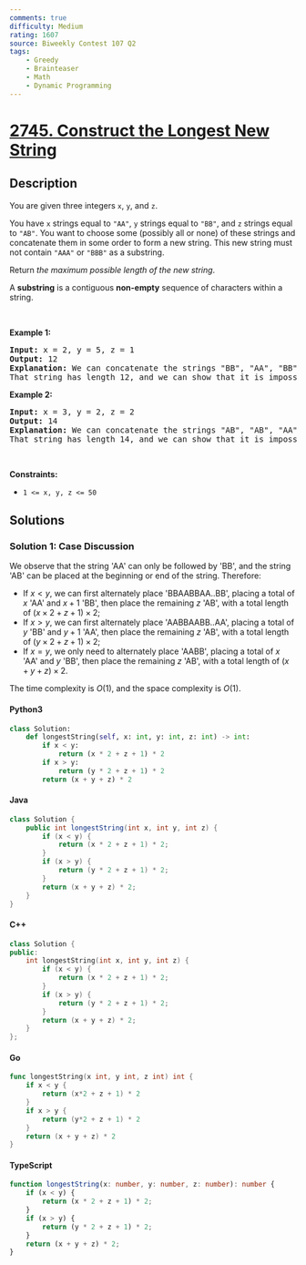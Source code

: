 ```yaml
---
comments: true
difficulty: Medium
rating: 1607
source: Biweekly Contest 107 Q2
tags:
    - Greedy
    - Brainteaser
    - Math
    - Dynamic Programming
---
```


<!-- problem:start -->

# [2745. Construct the Longest New String](https://leetcode.com/problems/construct-the-longest-new-string)

## Description

<!-- description:start -->

<p>You are given three integers <code>x</code>, <code>y</code>, and <code>z</code>.</p>

<p>You have <code>x</code> strings equal to <code>&quot;AA&quot;</code>, <code>y</code> strings equal to <code>&quot;BB&quot;</code>, and <code>z</code> strings equal to <code>&quot;AB&quot;</code>. You want to choose some (possibly all or none) of these strings and concatenate them in some order to form a new string. This new string must not contain <code>&quot;AAA&quot;</code> or <code>&quot;BBB&quot;</code> as a substring.</p>

<p>Return <em>the maximum possible length of the new string</em>.</p>

<p>A <b>substring</b> is a contiguous <strong>non-empty</strong> sequence of characters within a string.</p>

<p>&nbsp;</p>
<p><strong class="example">Example 1:</strong></p>

<pre>
<strong>Input:</strong> x = 2, y = 5, z = 1
<strong>Output:</strong> 12
<strong>Explanation: </strong>We can concatenate the strings &quot;BB&quot;, &quot;AA&quot;, &quot;BB&quot;, &quot;AA&quot;, &quot;BB&quot;, and &quot;AB&quot; in that order. Then, our new string is &quot;BBAABBAABBAB&quot;. 
That string has length 12, and we can show that it is impossible to construct a string of longer length.
</pre>

<p><strong class="example">Example 2:</strong></p>

<pre>
<strong>Input:</strong> x = 3, y = 2, z = 2
<strong>Output:</strong> 14
<strong>Explanation:</strong> We can concatenate the strings &quot;AB&quot;, &quot;AB&quot;, &quot;AA&quot;, &quot;BB&quot;, &quot;AA&quot;, &quot;BB&quot;, and &quot;AA&quot; in that order. Then, our new string is &quot;ABABAABBAABBAA&quot;. 
That string has length 14, and we can show that it is impossible to construct a string of longer length.
</pre>

<p>&nbsp;</p>
<p><strong>Constraints:</strong></p>

<ul>
	<li><code>1 &lt;= x, y, z &lt;= 50</code></li>
</ul>

<!-- description:end -->

## Solutions

<!-- solution:start -->

### Solution 1: Case Discussion

We observe that the string 'AA' can only be followed by 'BB', and the string 'AB' can be placed at the beginning or end of the string. Therefore:

-   If $x < y$, we can first alternately place 'BBAABBAA..BB', placing a total of $x$ 'AA' and $x+1$ 'BB', then place the remaining $z$ 'AB', with a total length of $(x \times 2 + z + 1) \times 2$;
-   If $x > y$, we can first alternately place 'AABBAABB..AA', placing a total of $y$ 'BB' and $y+1$ 'AA', then place the remaining $z$ 'AB', with a total length of $(y \times 2 + z + 1) \times 2$;
-   If $x = y$, we only need to alternately place 'AABB', placing a total of $x$ 'AA' and $y$ 'BB', then place the remaining $z$ 'AB', with a total length of $(x + y + z) \times 2$.

The time complexity is $O(1)$, and the space complexity is $O(1)$.

<!-- tabs:start -->

#### Python3

```python
class Solution:
    def longestString(self, x: int, y: int, z: int) -> int:
        if x < y:
            return (x * 2 + z + 1) * 2
        if x > y:
            return (y * 2 + z + 1) * 2
        return (x + y + z) * 2
```

#### Java

```java
class Solution {
    public int longestString(int x, int y, int z) {
        if (x < y) {
            return (x * 2 + z + 1) * 2;
        }
        if (x > y) {
            return (y * 2 + z + 1) * 2;
        }
        return (x + y + z) * 2;
    }
}
```

#### C++

```cpp
class Solution {
public:
    int longestString(int x, int y, int z) {
        if (x < y) {
            return (x * 2 + z + 1) * 2;
        }
        if (x > y) {
            return (y * 2 + z + 1) * 2;
        }
        return (x + y + z) * 2;
    }
};
```

#### Go

```go
func longestString(x int, y int, z int) int {
	if x < y {
		return (x*2 + z + 1) * 2
	}
	if x > y {
		return (y*2 + z + 1) * 2
	}
	return (x + y + z) * 2
}
```

#### TypeScript

```ts
function longestString(x: number, y: number, z: number): number {
    if (x < y) {
        return (x * 2 + z + 1) * 2;
    }
    if (x > y) {
        return (y * 2 + z + 1) * 2;
    }
    return (x + y + z) * 2;
}
```

<!-- tabs:end -->

<!-- solution:end -->

<!-- problem:end -->
